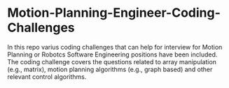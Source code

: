 # Motion-Planning-Engineer-Coding-Challenges
In this repo varius coding challenges that can help for interview for Motion Planning or Robotcs Software Engineering positions have been included. The coding challenge covers the questions related to array manipulation (e.g., matrix), motion planning algorithms (e.g., graph based) and other relevant control algorithms.
